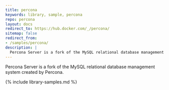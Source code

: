```yaml
---
title: percona
keywords: library, sample, percona
repo: percona
layout: docs
redirect_to: https://hub.docker.com/_/percona/
sitemap: false
redirect_from:
- /samples/percona/
description: |
  Percona Server is a fork of the MySQL relational database management system created by Percona.
---
```


Percona Server is a fork of the MySQL relational database management system created by Percona.


{% include library-samples.md %}
